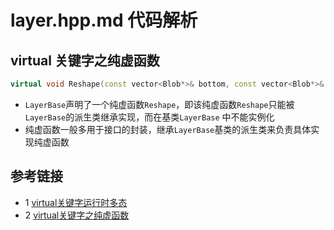 # layer.hpp.md 代码解析

## virtual 关键字之纯虚函数
```c++
virtual void Reshape(const vector<Blob*>& bottom, const vector<Blob*>& top) = 0;
```
* `LayerBase`声明了一个纯虚函数`Reshape`，即该纯虚函数`Reshape`只能被`LayerBase`的派生类继承实现，而在基类`LayerBase`
中不能实例化
* 纯虚函数一般多用于接口的封装，继承`LayerBase`基类的派生类来负责具体实现纯虚函数


## 参考链接
* 1 [virtual关键字运行时多态](https://www.geeksforgeeks.org/virtual-function-cpp/)
* 2 [virtual关键字之纯虚函数](https://www.tutorialspoint.com/pure-virtual-functions-and-abstract-classes-in-cplusplus)
